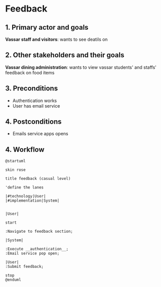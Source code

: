 # Feedback

## 1. Primary actor and goals

__Vassar staff and visitors__: wants to see deatils on 

## 2. Other stakeholders and their goals

__Vassar dining administration__: wants to view vassar students' and staffs' feedback on food items

## 3. Preconditions

* Authentication works
* User has email service

## 4. Postconditions

* Emails service apps opens


## 4. Workflow

```plantuml
@startuml

skin rose

title feedback (casual level)

'define the lanes

|#technology|User|
|#implementation|System|


|User|

start

:Navigate to feedback section;

|System|

:Execute __authentication__;
:Email service pop open;
    
|User|
:Submit feedback;

stop
@enduml
```



